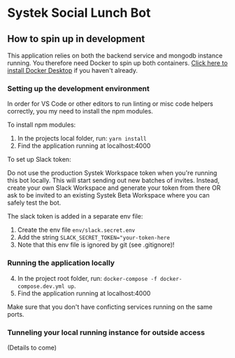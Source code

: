 # Systek Social Lunch Bot

## How to spin up in development

This application relies on both the backend service and mongodb instance running. You therefore need Docker to spin up both containers. [Click here to install Docker Desktop]("https://docs.docker.com/desktop/") if you haven't already.

### Setting up the development environment

In order for VS Code or other editors to run linting or misc code helpers correctly, you my need to install the npm modules.

To install npm modules:

1. In the projects local folder, run: `yarn install`
2. Find the application running at localhost:4000

To set up Slack token:

Do not use the production Systek Workspace token when you're running this bot locally. This will start sending out
new batches of invites. Instead, create your own Slack Workspace and generate your token from there OR ask to be invited
to an existing Systek Beta Workspace where you can safely test the bot.

The slack token is added in a separate env file:

1. Create the env file `env/slack.secret.env`
2. Add the string `SLACK_SECRET_TOKEN="your-token-here`
3. Note that this env file is ignored by git (see .gitignore)!

### Running the application locally

4. In the project root folder, run:
   `docker-compose -f docker-compose.dev.yml up`.
5. Find the application running at localhost:4000

Make sure that you don't have conficting services running on the same ports.

### Tunneling your local running instance for outside access

(Details to come)
